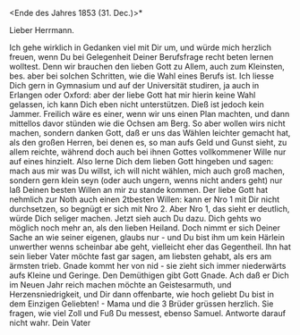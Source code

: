  <Ende des Jahres 1853 (31. Dec.)>*

Lieber Herrmann.

Ich gehe wirklich in Gedanken viel mit Dir um, und würde mich herzlich freuen, wenn Du bei Gelegenheit Deiner Berufsfrage recht beten lernen wolltest. Denn wir brauchen den lieben Gott zu Allem, auch zum Kleinsten, bes. aber bei solchen Schritten, wie die Wahl eines Berufs ist. Ich liesse Dich gern in Gymnasium und auf der Universität studiren, ja auch in Erlangen oder Oxford: aber der liebe Gott hat mir hierin keine Wahl gelassen, ich kann Dich eben nicht unterstützen. Dieß ist jedoch kein Jammer. Freilich wäre es einer, wenn wir uns einen Plan machten, und dann mittellos davor stünden wie die Ochsen am Berg. So aber wollen wirs nicht machen, sondern danken Gott, daß er uns das Wählen leichter gemacht hat, als den großen Herren, bei denen es, so man aufs Geld und Gunst sieht, zu allem reichte, während doch auch bei ihnen Gottes vollkommener Wille nur auf eines hinzielt. Also lerne Dich dem lieben Gott hingeben und sagen: mach aus mir was Du willst, ich will nicht wählen, mich auch groß machen, sondern gern klein seyn (oder auch ungern, wenns nicht anders geht) nur laß Deinen besten Willen an mir zu stande kommen. Der liebe Gott hat nehmlich zur Noth auch einen 2tbesten Willen: kann er Nro 1 mit Dir nicht durchsetzen, so begnügt er sich mit Nro 2. Aber Nro 1, das sieht er deutlich, würde Dich seliger machen. Jetzt sieh auch Du dazu. Dich gehts wo möglich noch mehr an, als den lieben Heiland. Doch nimmt er sich Deiner Sache an wie seiner eigenen, glaubs nur - und Du bist ihm um kein Härlein unwerther wenns scheinbar abe geht, vielleicht eher das Gegentheil. Ihn hat sein lieber Vater möchte fast gar sagen, am liebsten gehabt, als ers am ärmsten trieb. Gnade kommt her von nid - sie zieht sich immer niederwärts aufs Kleine und Geringe. Den Demüthigen gibt Gott Gnade. Ach daß er Dich im Neuen Jahr reich machen möchte an Geistesarmuth, und Herzensniedrigkeit, und Dir dann offenbarte, wie hoch geliebt Du bist in dem Einzigen Geliebten! - Mama und die 3 Brüder grüssen herzlich. Sie fragen, wie viel Zoll und Fuß Du messest, ebenso Samuel. Antworte darauf nicht wahr.
 Dein Vater

